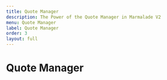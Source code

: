 ```yaml
---
title: Quote Manager
description: The Power of the Quote Manager in Marmalade V2
menu: Quote Manager
label: Quote Manager
order: 3
layout: full
---
```


# Quote Manager
